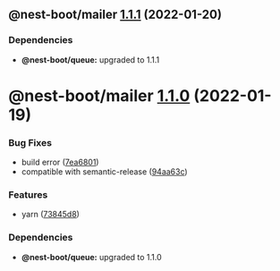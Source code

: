 ## @nest-boot/mailer [1.1.1](https://github.com/d4rkcr0w/nest-boot/compare/@nest-boot/mailer@1.1.0...@nest-boot/mailer@1.1.1) (2022-01-20)





### Dependencies

* **@nest-boot/queue:** upgraded to 1.1.1

# @nest-boot/mailer [1.1.0](https://github.com/d4rkcr0w/nest-boot/compare/@nest-boot/mailer@1.0.0...@nest-boot/mailer@1.1.0) (2022-01-19)


### Bug Fixes

* build error ([7ea6801](https://github.com/d4rkcr0w/nest-boot/commit/7ea6801200bf4869d17461769335d8887388657c))
* compatible with semantic-release ([94aa63c](https://github.com/d4rkcr0w/nest-boot/commit/94aa63cd1f8f7c850a71180ac6cdc300234a78d1))


### Features

* yarn ([73845d8](https://github.com/d4rkcr0w/nest-boot/commit/73845d8f3b2038c1814faa86b6170bc9a05502aa))





### Dependencies

* **@nest-boot/queue:** upgraded to 1.1.0
